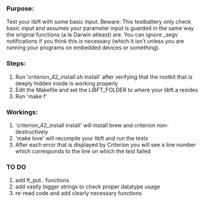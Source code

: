 ### Purpose:
Test your libft with some basic input.
Beware: This testbattery only check basic input and assumes your parameter input is guarded in the same way the original
functions (a la Darwin atleast) are. You can ignore _segv notifications if you think this is necessary (which it isn't
unless you are running your programs on embedded devices or something).
### Steps:
1. Run 'criterion_42_install.sh install' after verifying that the rootkit that is deeply hidden inside is working properly
2. Edit the Makefile and set the LIBFT_FOLDER to where your libft.a resides
3. Run 'make f'
### Workings:
1. 'criterion_42_install install' will install brew and criterion non-destructively
2. 'make love' will recompile your libft and run the tests
3. After each error that is displayed by Criterion you will see a line number which corresponds to the line on which the test
   failed
### TO DO
1. add ft_put.. functions
2. add vastly bigger strings to check proper datatype usage
3. re-read code and add clearly necessary functions
